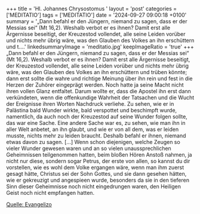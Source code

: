+++
title = 'Hl. Johannes Chrysostomus  '
layout = 'post'
categories = ['MEDITATIO']
tags = ['MEDITATIO']
date = '2024-09-27 09:00:18 +0100'
summary = '„Dann befahl er den Jüngern, niemand zu sagen, dass er der Messias sei“ (Mt 16,2). Weshalb verbot er es ihnen? Damit erst alle Ärgernisse beseitigt, der Kreuzestod vollendet, alle seine Leiden vorüber und nichts mehr übrig wäre, was den Glauben des Volkes an ihn erschüttern und t....'
linkedsummaryImage = 'meditatio.jpg'
keepImageRatio = 'true'
+++
	„Dann befahl er den Jüngern, niemand zu sagen, dass er der Messias sei“ (Mt 16,2). Weshalb verbot er es ihnen? Damit erst alle Ärgernisse beseitigt, der Kreuzestod vollendet, alle seine Leiden vorüber und nichts mehr übrig wäre, was den Glauben des Volkes an ihn erschüttern und trüben könnte; dann erst sollte die wahre und richtige Meinung über ihn rein und fest in die Herzen der Zuhörer eingeprägt werden.<!--more--> Noch hatte ja seine Macht nicht ihren vollen Glanz entfaltet. Darum wollte er, dass die Apostel ihn erst dann verkündeten, wenn die offenkundige Wahrheit der Tatsachen und die Wucht der Ereignisse ihren Worten Nachdruck verliehe.
Zu sehen, wie er in Palästina bald Wunder wirkte, bald verspottet und beschimpft wurde, namentlich, da auch noch der Kreuzestod auf seine Wunder folgen sollte, das war eine Sache. Eine andere Sache war es, zu sehen, wie man ihn in aller Welt anbetet, an ihn glaubt, und wie er von all dem, was er leiden musste, nichts mehr zu leiden braucht. Deshalb befahl er ihnen, niemand etwas davon zu sagen. […] Wenn schon diejenigen, welche Zeugen so vieler Wunder gewesen waren und an so vielen unaussprechlichen Geheimnissen teilgenommen hatten, beim bloßen Hören Anstoß nahmen, ja nicht nur diese, sondern sogar Petrus, der erste von allen, so kannst du dir vorstellen, wie es wohl dem Volke ergangen wäre, wenn man ihm zuerst gesagt hätte, Christus sei der Sohn Gottes, und sie dann gesehen hätten, wie er gekreuzigt und angespieen wurde, besonders da sie in den tieferen Sinn dieser Geheimnisse noch nicht eingedrungen waren, den Heiligen Geist noch nicht empfangen hatten.




[Quelle: Evangelizo](https://evangeliumtagfuertag.org/DE/gospel)
